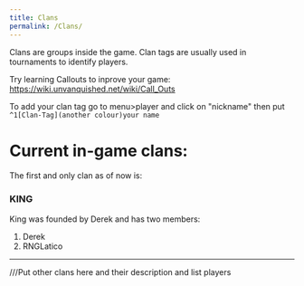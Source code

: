 ```yaml
---
title: Clans
permalink: /Clans/
---
```


Clans are groups inside the game. Clan tags are usually used in
tournaments to identify players.

Try learning Callouts to inprove your game:
<https://wiki.unvanquished.net/wiki/Call_Outs>

To add your clan tag go to menu\>player and click on "nickname" then put
`^1[Clan-Tag](another colour)your name`

# Current in-game clans:

The first and only clan as of now is:

### KING

King was founded by Derek and has two members:

1.  Derek
2.  RNGLatico

------------------------------------------------------------------------

///Put other clans here and their description and list players